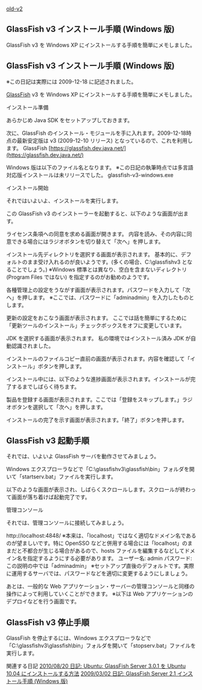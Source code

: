 [old-v2](ig091217-orig.html)

## GlassFish v3 インストール手順 (Windows 版)

GlassFish v3 を Windows XP にインストールする手順を簡単にメモしました。







## GlassFish v3 インストール手順 (Windows 版)


※この日記は実際には 2009-12-18 に記述されました。


[GlassFish](http://www.igapyon.jp/igapyon/diary/keyword/glassfish.html) v3 を Windows XP にインストールする手順を簡単にメモしました。


インストール準備

あらかじめ Java SDK をセットアップしておきます。

次に、GlassFish のインストール・モジュールを手に入れます。2009-12-18時点の最新安定版は v3 (2009-12-10 リリース)
となっているので、これを利用します。
GlassFish
  [https://glassfish.dev.java.net/](https://glassfish.dev.java.net/)


Windows 版は以下のファイル名となります。
※この日記の執筆時点では多言語対応版インストールは未リリースでした。
glassfish-v3-windows.exe


インストール開始

それではいよいよ、インストールを実行します。

この GlassFish v3 のインストーラーを起動すると、以下のような画面が出ます。


ライセンス条項への同意を求める画面が開きます。
内容を読み、その内容に同意できる場合にはラジオボタンを切り替えて「次へ」を押します。


インストール先ディレクトリを選択する画面が表示されます。
基本的に、デフォルトのまま受け入れるのが良いようです。(多くの場合、C:\glassfishv3 となることでしょう。)
※Windows 標準とは異なり、空白を含まないディレクトリ (Program Files ではない) を指定するのがお勧めのようです。


各種管理上の設定をうながす画面が表示されます。パスワードを入力して「次へ」を押します。
※ここでは、パスワードに「adminadmin」を入力したものとします。


更新の設定をおこなう画面が表示されます。
ここでは話を簡単にするために「更新ツールのインストール」チェックボックスをオフに変更しています。


JDK を選択する画面が表示されます。
私の環境ではインストール済み JDK が自動認識されました。


インストールのファイルコピー直前の画面が表示されます。内容を確認して「インストール」ボタンを押します。


インストール中には、以下のような進捗画面が表示されます。インストールが完了するまでしばらく待ちます。


製品を登録する画面が表示されます。ここでは「登録をスキップします。」ラジオボタンを選択して「次へ」を押します。


インストールの完了を示す画面が表示されます。「終了」ボタンを押します。


## GlassFish v3 起動手順


それでは、いよいよ GlassFish サーバを動作させてみましょう。

Windows エクスプローラなどで「C:\glassfishv3\glassfish\bin」フォルダを開いて「startserv.bat」ファイルを実行します。


以下のような画面が表示され、しばらくスクロールします。スクロールが終わって画面が落ち着けば起動完了です。


管理コンソール

それでは、管理コンソールに接続してみましょう。

http://localhost:4848/
※本来は、「localhost」ではなく適切なドメイン名であるのが望ましいです。特に OpenSSO などと併用する場合には「localhost」のままだと不都合が生じる場合があるので、hosts
ファイルを編集するなどしてドメイン名を指定するようにする必要があります。
ユーザー名: admin
  パスワード: この説明の中では「adminadmin」
  ※セットアップ直後のデフォルトです。実際に運用するサーバでは、パスワードなどを適切に変更するようにしましょう。



あとは、一般的な Web アプリケーション・サーバーの管理コンソールと同様の操作によって利用していくことができます。
※以下は Web アプリケーションのデプロイなどを行う画面です。


## GlassFish v3 停止手順


GlassFish を停止するには、Windows エクスプローラなどで「C:\glassfishv3\glassfish\bin」フォルダを開いて「stopserv.bat」ファイルを実行します。


関連する日記
[2010/08/20 日記: Ubuntu: GlassFish Server 3.0.1 を Ubuntu 10.04 にインストールする方法](../2010/ig100820.html)
  [2009/03/02 日記: GlassFish Server 2.1 インストール手順 (Windows 版)](ig090302.html)
